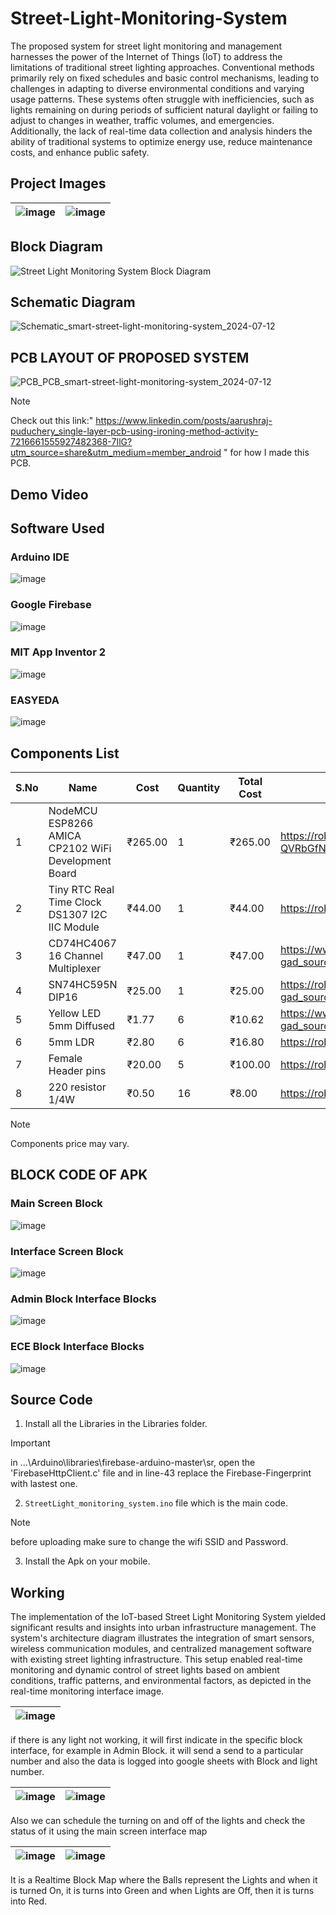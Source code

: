 # Street-Light-Monitoring-System

The proposed system for street light monitoring and management harnesses the power of the Internet of Things (IoT) to address the limitations of traditional street lighting approaches. Conventional methods primarily rely on fixed schedules and basic control mechanisms, leading to challenges in adapting to diverse environmental conditions and varying usage patterns. These systems often struggle with inefficiencies, such as lights remaining on during periods of sufficient natural daylight or failing to adjust to changes in weather, traffic volumes, and emergencies. Additionally, the lack of real-time data collection and analysis hinders the ability of traditional systems to optimize energy use, reduce maintenance costs, and enhance public safety.

## Project Images

|![image](https://github.com/user-attachments/assets/bdc6600b-4531-4c8f-9c2d-aec4374b26c0)|![image](https://github.com/user-attachments/assets/04039a36-a11f-4fc1-b163-cc800ab05ce1)|
|---|---|

## Block Diagram
![Street Light Monitoring System Block Diagram](https://github.com/user-attachments/assets/d59b7a48-3edb-42d2-ac0a-544345b2201a)

## Schematic Diagram
![Schematic_smart-street-light-monitoring-system_2024-07-12](https://github.com/user-attachments/assets/59028d05-aa2e-4788-bf8f-89316146f1c2)

## PCB LAYOUT OF PROPOSED SYSTEM
![PCB_PCB_smart-street-light-monitoring-system_2024-07-12](https://github.com/user-attachments/assets/f47b74ca-d197-4f95-8743-04c572c69aab)

>[!NOTE]
>Check out this link:" https://www.linkedin.com/posts/aarushraj-puduchery_single-layer-pcb-using-ironing-method-activity-7216661555927482368-7IlG?utm_source=share&utm_medium=member_android " for how I made this PCB.

## Demo Video

## Software Used
### Arduino IDE
![image](https://github.com/user-attachments/assets/f5da6250-1279-42eb-8298-4ad95f68b64b)
### Google Firebase
![image](https://github.com/user-attachments/assets/1fe29400-da76-418a-b405-b10e70c72492)
### MIT App Inventor 2
![image](https://github.com/user-attachments/assets/dcf9b4cb-9016-440a-a44a-14ec0116871b)
### EASYEDA
![image](https://github.com/user-attachments/assets/cafd2047-b59e-4206-add5-6ccf5a451ca0)

## Components List
|S.No|  Name  | Cost | Quantity | Total Cost | Link |
|---| --- | --- | --- | --- | --- |
|1| NodeMCU ESP8266 AMICA CP2102 WiFi Development Board | ₹265.00 | 1 | ₹265.00 | https://robocraze.com/products/nodemcu-esp8266-amica-cp2102-driver?srsltid=AfmBOoogMvcexCtmSbWse7CRjlj3xKAwc4Z1z6Tf-QVRbGfN5wyhwVLc |
|2| Tiny RTC Real Time Clock DS1307 I2C IIC Module | ₹44.00 | 1 | ₹44.00 | https://robu.in/product/tiny-rtc-real-time-clock-ds1307-i2c-iic-module-for-arduino/ |
|3| CD74HC4067 16 Channel Multiplexer | ₹47.00 | 1 | ₹47.00 | https://www.electronicscomp.com/cd74hc4067-16-channel-multiplexer-breakout-board-module-india?gad_source=1&gclid=CjwKCAjw8diwBhAbEiwA7i_sJbTI_0htwSTLoZ-y8TKZmN8GVIqDA2loj_VPuERGRcLqPaKO2KgiRhoCEmwQAvD_BwE |
|4| SN74HC595N DIP16  | ₹25.00 | 1 | ₹25.00 | https://robu.in/product/sn74hc595n-dip16/?gad_source=1&gclid=CjwKCAjwreW2BhBhEiwAavLwfKoBFJ_23Bn5KDN6wh2gz5CmOH_B6LbxO2LP0kftHpQ2IwlCdJLXRhoC6VYQAvD_BwE |
|5| Yellow LED 5mm Diffused | ₹1.77 | 6 | ₹10.62 | https://www.electronicscomp.com/yellow-led-5mm-diffused-india?gad_source=1&gclid=CjwKCAjwreW2BhBhEiwAavLwfEKZqn70XbV5qivTH7jNCnR4E9VbRmuFl2wI0-HgR3Z_GR2AaKfENRoCVPkQAvD_BwE |
|6| 5mm LDR | ₹2.80 | 6 | ₹16.80 | https://robu.in/product/5mm-ldr-pack-of-10/ |
|7| Female Header pins | ₹20.00 | 5 | ₹100.00 | https://robu.in/product/2-54mm-1x40-pin-female-single-row-header-strip-pack-of-10/ |
|8| 220 resistor 1/4W | ₹0.50 | 16 | ₹8.00 | https://robu.in/product/220-ohm-resistor-0-25w-metal-film-pack-of-100/ |

> [!NOTE]
> Components price may vary.

## BLOCK CODE OF APK
### Main Screen Block
![image](https://github.com/user-attachments/assets/4d1963b8-9a4c-4af1-b34f-36285026e106)

### Interface Screen Block
![image](https://github.com/user-attachments/assets/ef8e9105-d4c9-4910-96b5-f1d988146c27)

### Admin Block Interface Blocks
![image](https://github.com/user-attachments/assets/c5df06f1-3d34-4241-ba56-95fa62b53a4c)

### ECE Block Interface Blocks
![image](https://github.com/user-attachments/assets/8c732269-fa9f-4fea-a791-41144fc555c4)

## Source Code
1. Install all the Libraries in the Libraries folder.
>[!IMPORTANT]
>in ...\Arduino\libraries\firebase-arduino-master\sr, open the 'FirebaseHttpClient.c' file and in line-43 replace the Firebase-Fingerprint with lastest one.
2. `StreetLight_monitoring_system.ino` file which is the main code.
>[!NOTE]
>before uploading make sure to change the wifi SSID and Password.
3. Install the Apk on your mobile.

## Working
The implementation of the IoT-based Street Light Monitoring System yielded significant results and insights into urban infrastructure management. The system's architecture diagram illustrates the integration of smart sensors, wireless communication modules, and centralized management software with existing street lighting infrastructure. This setup enabled real-time monitoring and dynamic control of street lights based on ambient conditions, traffic patterns, and environmental factors, as depicted in the real-time monitoring interface image.

|![image](https://github.com/user-attachments/assets/08e035a3-c3eb-4b6c-a385-1e24bf05adef)|
|---|

if there is any light not working, it will first indicate in the specific block interface, for example in Admin Block. it will send a send to a particular number and also the data is logged into google sheets with Block and light number.

|![image](https://github.com/user-attachments/assets/561fa25b-48e4-48d6-9c85-48f0a43fd729)| ![image](https://github.com/user-attachments/assets/94ba5efe-c1b4-410b-a8dc-9546dd285521)|
|---|---|

Also we can schedule the turning on and off of the lights and check the status of it using the main screen interface map

|![image](https://github.com/user-attachments/assets/3264957c-5c08-4878-ad53-c2e8ea8499c8)| ![image](https://github.com/user-attachments/assets/cbf9a3fc-4671-4749-a962-1e8f64b36f20)|
|---|---|

It is a Realtime Block Map where the Balls represent the Lights and when it is turned On, it is turns into Green and when Lights are Off, then it is turns into Red.
